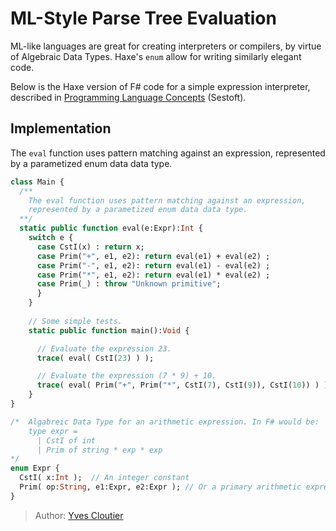 [tags]: / "functional programming, ADT, enum, parsing"

# ML-Style Parse Tree Evaluation

ML-like languages are great for creating interpreters or compilers, by virtue of Algebraic Data Types.
Haxe's `enum` allow for writing similarly elegant code.

Below is the Haxe version of F# code for a simple expression interpreter, described in [Programming Language Concepts](https://github.com/steshaw/plc-sestoft) (Sestoft). 

## Implementation

The `eval` function uses pattern matching against an expression, represented by a parametized enum data data type. 
```haxe
class Main {
  /** 
    The eval function uses pattern matching against an expression, 
    represented by a parametized enum data data type. 
  **/
  static public function eval(e:Expr):Int {
    switch e {
      case CstI(x) : return x;
      case Prim("+", e1, e2): return eval(e1) + eval(e2) ;
      case Prim("-", e1, e2): return eval(e1) - eval(e2) ;
      case Prim("*", e1, e2): return eval(e1) * eval(e2) ;
      case Prim(_) : throw "Unknown primitive";
      }
    }
 
    // Some simple tests.
    static public function main():Void {

      // Evaluate the expression 23.
      trace( eval( CstI(23) ) );

      // Evaluate the expression (7 * 9) + 10.
      trace( eval( Prim("+", Prim("*", CstI(7), CstI(9)), CstI(10)) ) );
    }
}

/*  Algabreic Data Type for an arithmetic expression. In F# would be:
    type expr = 
      | CstI of int
      | Prim of string * exp * exp 
*/
enum Expr {
  CstI( x:Int );  // An integer constant
  Prim( op:String, e1:Expr, e2:Expr ); // Or a primary arithmetic expression
}
```

> Author: [Yves Cloutier](https://github.com/cloutiy)
